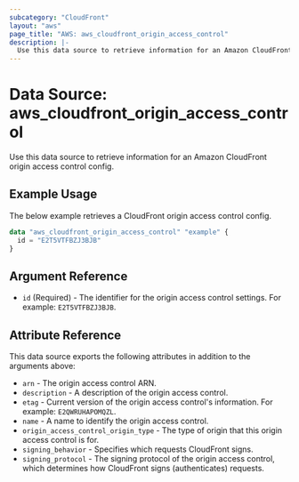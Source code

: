 ```yaml
---
subcategory: "CloudFront"
layout: "aws"
page_title: "AWS: aws_cloudfront_origin_access_control"
description: |-
  Use this data source to retrieve information for an Amazon CloudFront origin access control config.
---
```


# Data Source: aws_cloudfront_origin_access_control

Use this data source to retrieve information for an Amazon CloudFront origin access control config.

## Example Usage

The below example retrieves a CloudFront origin access control config.

```terraform
data "aws_cloudfront_origin_access_control" "example" {
  id = "E2T5VTFBZJ3BJB"
}
```

## Argument Reference

* `id` (Required) -  The identifier for the origin access control settings. For example: `E2T5VTFBZJ3BJB`.

## Attribute Reference

This data source exports the following attributes in addition to the arguments above:

* `arn` - The origin access control ARN.
* `description` - A description of the origin access control.
* `etag` - Current version of the origin access control's information. For example: `E2QWRUHAPOMQZL`.
* `name` - A name to identify the origin access control.
* `origin_access_control_origin_type` - The type of origin that this origin access control is for.
* `signing_behavior` - Specifies which requests CloudFront signs.
* `signing_protocol` - The signing protocol of the origin access control, which determines how CloudFront signs (authenticates) requests.

